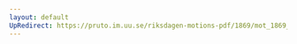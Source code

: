 ```yaml
---
layout: default
UpRedirect: https://pruto.im.uu.se/riksdagen-motions-pdf/1869/mot_1869__ak__133/mot_1869__ak__133-001.pdf
---
```

